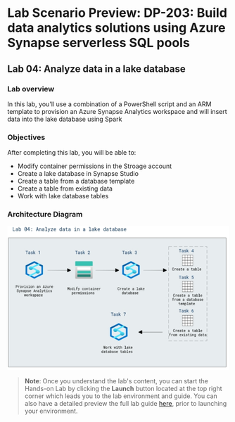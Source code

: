 # Lab Scenario Preview: DP-203: Build data analytics solutions using Azure Synapse serverless SQL pools

## Lab 04: Analyze data in a lake database

### Lab overview

In this lab, you'll use a combination of a PowerShell script and an ARM template to provision an Azure Synapse Analytics workspace and will insert data into the lake database using Spark

### Objectives
  
After completing this lab, you will be able to:

- Modify container permissions in the Stroage account
- Create a lake database in Synapse Studio
- Create a table from a database template
- Create a table from existing data
- Work with lake database tables

### Architecture Diagram

   ![Azure portal with a cloud shell pane](./media/lab4.png)

>**Note**: Once you understand the lab's content, you can start the Hands-on Lab by clicking the **Launch** button located at the top right corner which leads you to the lab environment and guide. You can also have a detailed preview the full lab guide [here](https://experience.cloudlabs.ai/#/labguidepreview/bf8d8bf1-2757-4d36-b2c4-e97cbd9506e5), prior to launching your environment.

